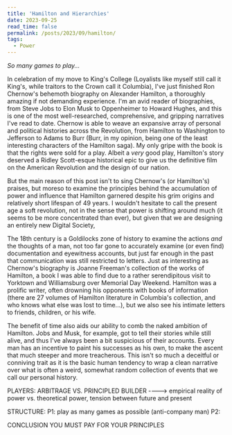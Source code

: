 ```yaml
---
title: 'Hamilton and Hierarchies'
date: 2023-09-25
read_time: false
permalink: /posts/2023/09/hamilton/
tags:
  - Power
---
```


*So many games to play...*

In celebration of my move to King's College (Loyalists like myself still call it King's, while traitors to the Crown call it Columbia), I've just finished Ron Chernow's behemoth biography on Alexander Hamilton, a thoroughly amazing if not demanding experience. I'm an avid reader of biographies, from Steve Jobs to Elon Musk to Oppenheimer to Howard Hughes, and this is one of the most well-researched, comprehensive, and gripping narratives I've read to date. Chernow is able to weave an expansive array of personal and political histories across the Revolution, from Hamilton to Washington to Jefferson to Adams to Burr (Burr, in my opinion, being one of the least interesting characters of the Hamilton saga). My only gripe with the book is that the rights were sold for a play. Albeit a *very* good play, Hamilton's story deserved a Ridley Scott-esque historical epic to give us the definitive film on the American Revolution and the design of our nation. 

But the main reason of this post isn't to sing Chernow's (or Hamilton's) praises, but moreso to examine the principles behind the accumulation of power and influence that Hamilton garnered despite his grim origins and relatively short lifespan of 49 years. I wouldn't hesitate to call the present age a soft revolution, not in the sense that power is shifting around much (it seems to be more concentrated than ever), but given that we are designing an entirely new Digital Society,

The 18th century is a Goldilocks zone of history to examine the actions *and* the thoughts of a man, not too far gone to accurately examine (or even find) documentation and eyewitness accounts, but just far enough in the past that communication was still restricted to letters. Just as interesting as Chernow's biography is Joanne Freeman's collection of the works of Hamilton, a book I was able to find due to a rather serendipitous visit to Yorktown and Williamsburg over Memorial Day Weekend. Hamilton was a prolific writer, often drowning his opponents with books of information (there are 27 volumes of Hamilton literature in Columbia's collection, and who knows what else was lost to time...), but we also see his intimate letters to friends, children, or his wife. 

The benefit of time also aids our ability to comb the naked ambition of Hamilton. Jobs and Musk, for example, got to tell their stories while still alive, and thus I've always been a bit suspicious of their accounts. Every man has an incentive to paint his successes as his own, to make the ascent that much steeper and more treacherous. This isn't so much a deceitful or conniving trait as it is the basic human tendency to wrap a clean narrative over what is often a weird, somewhat random collection of events that we call our personal history. 
 

PLAYERS:
ARBITRAGE VS. PRINCIPLED BUILDER ----> empirical reality of power vs. theoretical power, tension between future and present

STRUCTURE:
P1: play as many games as possible (anti-company man)
P2:


CONCLUSION
YOU MUST PAY FOR YOUR PRINCIPLES


